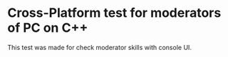 # Cross-Platform test for moderators of PC on C++
This test was made for check 
moderator skills with console UI.
